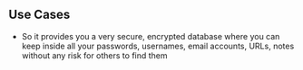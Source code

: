 ## Use Cases

* So it provides you a very secure, encrypted database where you can 
keep inside all your passwords, usernames, email accounts, URLs, notes without any risk for others to find 
them
